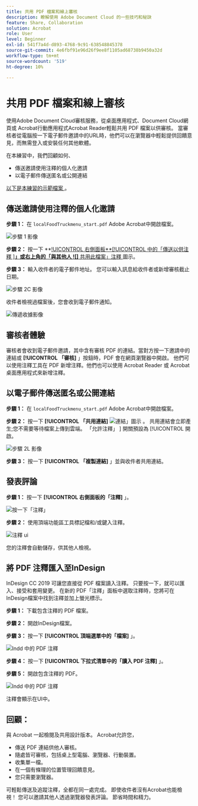 ```yaml
---
title: 共用 PDF 檔案和線上審核
description: 瞭解使用 Adobe Document Cloud 的一些技巧和秘訣
feature: Share, Collaboration
solution: Acrobat
role: User
level: Beginner
exl-id: 541f7a4d-d893-4768-9c91-638548845378
source-git-commit: 4e6fbf91e96d26f9ee8f1105ad68738b9450a32d
workflow-type: tm+mt
source-wordcount: '519'
ht-degree: 10%

---
```


# 共用 PDF 檔案和線上審核

使用Adobe Document Cloud審核服務，從桌面應用程式、Document Cloud網頁或 Acrobat行動應用程式Acrobat Reader輕鬆共用 PDF 檔案以供審核。 當審核者從電腦按一下電子郵件邀請中的URL時，他們可以在瀏覽器中輕鬆提供回饋意見，而無需登入或安裝任何其他軟體。

在本練習中，我們回顧如何、

* 傳送邀請使用注釋的個人化邀請
* 以電子郵件傳送匿名或公開連結

[以下是本練習的示範檔案 ](assets/01_Review.zip) 。

## 傳送邀請使用注釋的個人化邀請

**步驟 1：** 在 `localFoodTruckmenu_start.pdf` Adobe Acrobat中開啟檔案。

![步驟 1 影像](assets/Step1.png)

**步驟 2：** 按一下 **[!UICONTROL 右側面板**[!UICONTROL  中的「傳送以供注釋 ]**」或右上角的「與其他人 ![]** 共用此檔案」注釋 ](assets/sendforcommentsicon.png) 圖示。

**步驟 3：** 輸入收件者的電子郵件地址。 您可以輸入訊息給收件者或新增審核截止日期。

![步驟 2C 影像](assets/Step2C.png)

收件者檢視過檔案後，您會收到電子郵件通知。

![傳遞收據影像](assets/deliveryReceipt_Track.png)

## 審核者體驗

審核者會收到電子郵件邀請，其中含有審核 PDF 的連結。當對方按一下邀請中的連結或 **[!UICONTROL 「審核]** 」按鈕時，PDF 會在網頁瀏覽器中開啟。 他們可以使用注釋工具在 PDF 新增注釋。他們也可以使用 Acrobat Reader 或 Acrobat 桌面應用程式來新增注釋。

## 以電子郵件傳送匿名或公開連結

**步驟 1：** 在 `localFoodTruckmenu_start.pdf` Adobe Acrobat中開啟檔案。

**步驟 2：** 按一下 **[!UICONTROL 「共用連結]** ![ 連結」圖示 ](assets/sendlinkicon.png) 。 共用連結會立即產生;您不需要等待檔案上傳到雲端。 「允許注釋」 ] 開關預設為 [!UICONTROL  開啟。

![步驟 2L 影像](assets/Step2L.png)

**步驟 3：** 按一下 **[!UICONTROL 「複製連結]** 」並與收件者共用連結。

## 發表評論

**步驟 1：** 按一下 **[!UICONTROL 右側面板的「注釋]** 」。

![按一下「注釋」](assets/Cselect.jpg)

**步驟 2：** 使用頂端功能區工具標記檔和/或鍵入注釋。

![注釋 ui](assets/commentsui.png)

您的注釋會自動儲存，供其他人檢視。

## 將 PDF 注釋匯入至InDesign

InDesign CC 2019 可讓您直接從 PDF 檔案讀入注釋。 只要按一下，就可以匯入、接受和套用變更。 在新的 PDF「注釋」面板中選取注釋時，您將可在InDesign檔案中找到注釋並加上螢光標示。

**步驟 1：** 下載包含注釋的 PDF 檔案。

**步驟 2：** 開啟InDesign檔案。

**步驟 3：** 按一下 **[!UICONTROL 頂端選單中的「檔案]** 」。

![Indd 中的 PDF 注釋](assets/inddpdf.png)

**步驟 4：** 按一下 **[!UICONTROL 下拉式清單中的「讀入 PDF 注釋]** 」。

**步驟 5：** 開啟包含注釋的 PDF。

![Indd 中的 PDF 注釋](assets/inddpdfshown.png)

注釋會顯示在UI中。

## 回顧：

與 Acrobat 一起檢閱及共用設計版本。 Acrobat允許您，

* 傳送 PDF 連結供他人審核。
* 隨處皆可審核，包括桌上型電腦、瀏覽器、行動裝置。
* 收集單一檔。
* 在一個有條理的位置管理回饋意見。
* 您只需要瀏覽器。

可輕鬆傳送及追蹤注釋，全都在同一處完成。 即使收件者沒有Acrobat也能檢視！ 您可以邀請其他人透過瀏覽器發表評論。 節省時間和精力。
